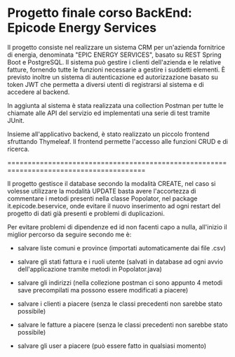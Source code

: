 # Progetto finale corso BackEnd: Epicode Energy Services

Il progetto consiste nel realizzare un sistema CRM per un'azienda fornitrice di energia, denominata "EPIC ENERGY SERVICES", basato su REST Spring Boot e PostgreSQL.
Il sistema può gestire i clienti dell'azienda e le relative fatture, fornendo tutte le funzioni necessarie a gestire i suddetti elementi.
È previsto inoltre un sistema di autenticazione ed autorizzazione basato su token JWT che permetta a diversi utenti di registrarsi al sistema e di accedere al backend.

In aggiunta al sistema è stata realizzata una collection Postman per tutte le chiamate alle API del servizio ed implementati una serie di test tramite JUnit.

Insieme all'applicativo backend, è stato realizzato un piccolo frontend sfruttando Thymeleaf.
Il frontend permette l'accesso alle funzioni CRUD e di ricerca.



========================================================================================

Il progetto gestisce il database secondo la modalità CREATE, nel caso si volesse utilizzare la modalità UPDATE basta avere l'accortezza di commentare i metodi presenti nella classe Popolator, nel package it.epicode.beservice, onde evitare il nuovo inserimento ad ogni restart del progetto di dati già presenti e problemi di duplicazioni.

Per evitare problemi di dipendenze ed id non facenti capo a nulla, all'inizio il miglior percorso da seguire secondo me è:
- salvare liste comuni e province (importati automaticamente dai file .csv)
- salvare gli stati fattura e i ruoli utente (salvati in database ad ogni avvio dell'applicazione tramite metodi in Popolator.java)
- salvare gli indirizzi (nella collezione postman ci sono appunto 4 metodi save precompilati ma possono essere modificati a piacere)
- salvare i clienti a piacere (senza le classi precedenti non sarebbe stato possibile) 
- salvare le fatture a piacere (senza le classi precedenti non sarebbe stato possibile) 

- salvare gli user a piacere (può essere fatto in qualsiasi momento)
